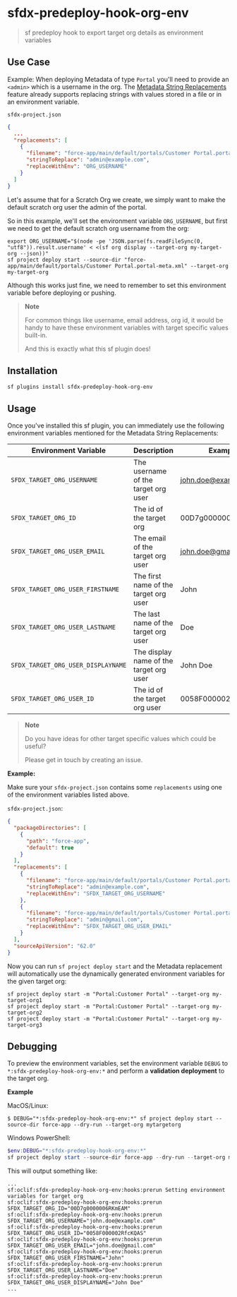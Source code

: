 # sfdx-predeploy-hook-org-env

> sf predeploy hook to export target org details as environment variables

## Use Case

Example:
When deploying Metadata of type `Portal` you'll need to provide an `<admin>` which is a username in the org.
The [Metadata String Replacements](https://developer.salesforce.com/docs/atlas.en-us.sfdx_dev.meta/sfdx_dev/sfdx_dev_ws_string_replace.htm) feature already supports replacing strings with values stored in a file or in an environment variable.

`sfdx-project.json`

```json
{
  ...
  "replacements": [
    {
      "filename": "force-app/main/default/portals/Customer Portal.portal-meta.xml",
      "stringToReplace": "admin@example.com",
      "replaceWithEnv": "ORG_USERNAME"
    }
  ]
}
```

Let's assume that for a Scratch Org we create, we simply want to make the default scratch org user the admin of the portal.

So in this example, we'll set the environment variable `ORG_USERNAME`, but first we need to get the default scratch org username from the org:

```console
export ORG_USERNAME="$(node -pe 'JSON.parse(fs.readFileSync(0, "utf8")).result.username' < <(sf org display --target-org my-target-org --json))"
sf project deploy start --source-dir "force-app/main/default/portals/Customer Portal.portal-meta.xml" --target-org my-target-org
```

Although this works just fine, we need to remember to set this environment variable before deploying or pushing.

> **Note**
>
> For common things like username, email address, org id, it would be handy to have these environment variables with target specific values built-in.
>
> And this is exactly what this sf plugin does!

## Installation

```console
sf plugins install sfdx-predeploy-hook-org-env
```

## Usage

Once you've installed this sf plugin, you can immediately use the following environment variables mentioned for the Metadata String Replacements:

| Environment Variable               | Description                             | Example              |
| ---------------------------------- | --------------------------------------- | -------------------- |
| `SFDX_TARGET_ORG_USERNAME`         | The username of the target org user     | john.doe@example.com |
| `SFDX_TARGET_ORG_ID`               | The id of the target org                | 00D7g0000006RKmEAM   |
| `SFDX_TARGET_ORG_USER_EMAIL`       | The email of the target org user        | john.doe@gmail.com   |
| `SFDX_TARGET_ORG_USER_FIRSTNAME`   | The first name of the target org user   | John                 |
| `SFDX_TARGET_ORG_USER_LASTNAME`    | The last name of the target org user    | Doe                  |
| `SFDX_TARGET_ORG_USER_DISPLAYNAME` | The display name of the target org user | John Doe             |
| `SFDX_TARGET_ORG_USER_ID`          | The id of the target org user           | 0058F000002RfcKQAS   |

> **Note**
>
> Do you have ideas for other target specific values which could be useful?
>
> Please get in touch by creating an issue.

**Example:**

Make sure your `sfdx-project.json` contains some `replacements` using one of the environment variables listed above.

`sfdx-project.json`:

```json
{
  "packageDirectories": [
    {
      "path": "force-app",
      "default": true
    }
  ],
  "replacements": [
    {
      "filename": "force-app/main/default/portals/Customer Portal.portal-meta.xml",
      "stringToReplace": "admin@example.com",
      "replaceWithEnv": "SFDX_TARGET_ORG_USERNAME"
    },
    {
      "filename": "force-app/main/default/portals/Customer Portal.portal-meta.xml",
      "stringToReplace": "admin@gmail.com",
      "replaceWithEnv": "SFDX_TARGET_ORG_USER_EMAIL"
    }
  ],
  "sourceApiVersion": "62.0"
}
```

Now you can run `sf project deploy start` and the Metadata replacement will automatically use the dynamically generated environment variables for the given target org:

```console
sf project deploy start -m "Portal:Customer Portal" --target-org my-target-org1
sf project deploy start -m "Portal:Customer Portal" --target-org my-target-org2
sf project deploy start -m "Portal:Customer Portal" --target-org my-target-org3
```

## Debugging

To preview the environment variables, set the environment variable `DEBUG` to `*:sfdx-predeploy-hook-org-env:*` and perform a **validation deployment** to the target org.

**Example**

MacOS/Linux:

```console
$ DEBUG="*:sfdx-predeploy-hook-org-env:*" sf project deploy start --source-dir force-app --dry-run --target-org mytargetorg
```

Windows PowerShell:

```powershell
$env:DEBUG="*:sfdx-predeploy-hook-org-env:*"
sf project deploy start --source-dir force-app --dry-run --target-org mytargetorg
```

This will output something like:

```
...
sf:oclif:sfdx-predeploy-hook-org-env:hooks:prerun Setting environment variables for target org
sf:oclif:sfdx-predeploy-hook-org-env:hooks:prerun SFDX_TARGET_ORG_ID="00D7g0000006RKmEAM"
sf:oclif:sfdx-predeploy-hook-org-env:hooks:prerun SFDX_TARGET_ORG_USERNAME="john.doe@example.com"
sf:oclif:sfdx-predeploy-hook-org-env:hooks:prerun SFDX_TARGET_ORG_USER_ID="0058F000002RfcKQAS"
sf:oclif:sfdx-predeploy-hook-org-env:hooks:prerun SFDX_TARGET_ORG_USER_EMAIL="john.doe@gmail.com"
sf:oclif:sfdx-predeploy-hook-org-env:hooks:prerun SFDX_TARGET_ORG_USER_FIRSTNAME="John"
sf:oclif:sfdx-predeploy-hook-org-env:hooks:prerun SFDX_TARGET_ORG_USER_LASTNAME="Doe"
sf:oclif:sfdx-predeploy-hook-org-env:hooks:prerun SFDX_TARGET_ORG_USER_DISPLAYNAME="John Doe"
...
```
